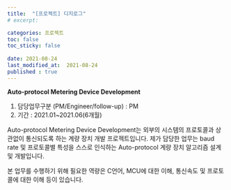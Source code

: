 ```yaml
---
title:  "[프로젝트] 디지로그"
# excerpt: 

categories: 프로젝트
toc: false
toc_sticky: false
 
date: 2021-08-24
last_modified_at:  2021-08-24
published : true
---
```


**Auto-protocol Metering Device Development**

1. 담당업무구분 (PM/Engineer/follow-up) : PM
2. 기간 : 2021.01~2021.06(6개월)

Auto-protocol Metering Device Development는 외부의 시스템의 프로토콜과 상관없이 통신되도록 하는 계량 장치 개발 프로젝트입니다. 제가 담당한 업무는 baud rate 및 프로토콜별 특성을 스스로 인식하는 Auto-protocol 계량 장치 알고리즘 설계 및 개발입니다.

본 업무를 수행하기 위해 필요한 역량은 C언어, MCU에 대한 이해, 통신속도 및 프로토콜에 대한 이해 등이 있습니다.
